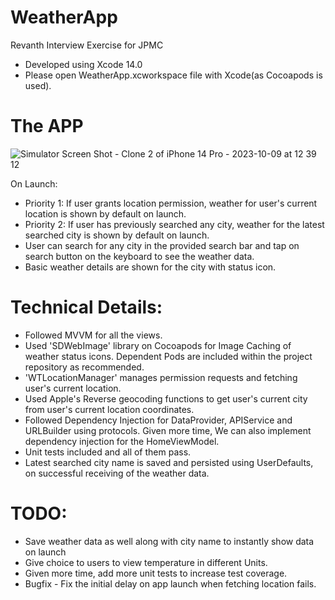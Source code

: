 # WeatherApp
Revanth Interview Exercise for JPMC 

* Developed using Xcode 14.0
* Please open WeatherApp.xcworkspace file with Xcode(as Cocoapods is used).

# The APP

![Simulator Screen Shot - Clone 2 of iPhone 14 Pro - 2023-10-09 at 12 39 12](https://github.com/yarlagaddarevanth/WeatherApp/assets/15115837/05db770d-9739-4e47-90b7-94b5764efd8f)

On Launch:
* Priority 1: If user grants location permission, weather for user's current location is shown by default on launch.
* Priority 2: If user has previously searched any city, weather for the latest searched city is shown by default on launch.
* User can search for any city in the provided search bar and tap on search button on the keyboard to see the weather data.
* Basic weather details are shown for the city with status icon. 

# Technical Details:
* Followed MVVM for all the views.
* Used 'SDWebImage' library on Cocoapods for Image Caching of weather status icons. Dependent Pods are included within the project repository as recommended.
* 'WTLocationManager' manages permission requests and fetching user's current location.
* Used Apple's Reverse geocoding functions to get user's current city from user's current location coordinates. 
* Followed Dependency Injection for DataProvider, APIService and URLBuilder using protocols. Given more time, We can also implement dependency injection for the HomeViewModel.
* Unit tests included and all of them pass.
* Latest searched city name is saved and persisted using UserDefaults, on successful receiving of the weather data.

# TODO:
* Save weather data as well along with city name to instantly show data on launch
* Give choice to users to view temperature in different Units.
* Given more time, add more unit tests to increase test coverage.
* Bugfix - Fix the initial delay on app launch when fetching location fails.

